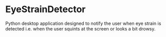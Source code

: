 # EyeStrainDetector
Python desktop application designed to notify the user when eye strain is detected i.e. when the user squints at the screen or looks a bit drowsy.
